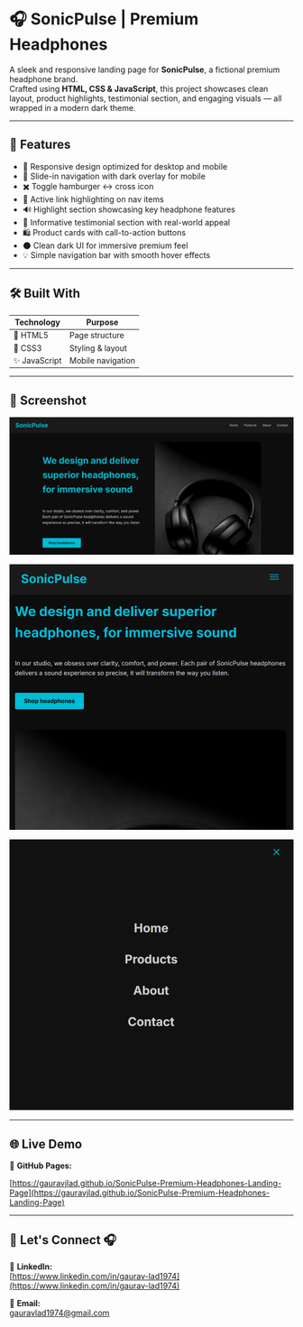 # 🎧 SonicPulse | Premium Headphones

A sleek and responsive landing page for **SonicPulse**, a fictional premium headphone brand.  
Crafted using **HTML, CSS & JavaScript**, this project showcases clean layout, product highlights, testimonial section, and engaging visuals — all wrapped in a modern dark theme.

---

## 🎨 Features

- 📱 Responsive design optimized for desktop and mobile
- 🍔 Slide-in navigation with dark overlay for mobile
- ✖️ Toggle hamburger ↔ cross icon
- 🔗 Active link highlighting on nav items
- 🔊 Highlight section showcasing key headphone features
- 🧠 Informative testimonial section with real-world appeal
- 🛍️ Product cards with call-to-action buttons
- 🌑 Clean dark UI for immersive premium feel
- 💡 Simple navigation bar with smooth hover effects

---

## 🛠️ Built With

| Technology    | Purpose           |
| ------------- | ----------------- |
| 🧱 HTML5      | Page structure    |
| 🎨 CSS3       | Styling & layout  |
| ✨ JavaScript | Mobile navigation |

---

## 📸 Screenshot

![SonicPulse Landing Page Screenshot](preview/sonic-pulse-preview-1.png)

![SonicPulse Landing Page Mobile View Screenshot](preview/sonic-pulse-preview-2.png)

![SonicPulse Landing Page Mobile View Menu Screenshot](preview/sonic-pulse-preview-3.png)

---

## 🌐 Live Demo

🔗 **GitHub Pages:**

[https://gauravjlad.github.io/SonicPulse-Premium-Headphones-Landing-Page](https://gauravjlad.github.io/SonicPulse-Premium-Headphones-Landing-Page)

---

## 📧 Let's Connect 🎧

🔗 **LinkedIn:**  
[https://www.linkedin.com/in/gaurav-lad1974](https://www.linkedin.com/in/gaurav-lad1974)

📨 **Email:**  
gauravlad1974@gmail.com
